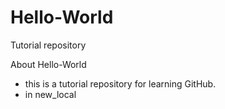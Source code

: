Hello-World
===========

Tutorial repository

About Hello-World
 - this is a tutorial repository for learning GitHub.
 - in new_local
 